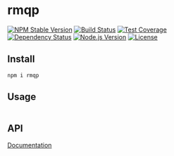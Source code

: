 # rmqp
[![NPM Stable Version][npm-stable-version-image]][npm-url]
[![Build Status][travis-master-image]][travis-url]
[![Test Coverage][codecov-image]][codecov-url-master]
[![Dependency Status][david-image]][david-url-master]
[![Node.js Version][node-version-image]][node-version-url]
[![License][license-image]][license-url]

## Install
    npm i rmqp

## Usage

```js

```

## API

[Documentation](https://amokrushin.github.io/rmqp)


[npm-stable-version-image]: https://img.shields.io/npm/v/rmqp.svg
[npm-url]: https://npmjs.com/package/rmqp
[travis-master-image]: https://img.shields.io/travis/amokrushin/rmqp/master.svg
[travis-url]: https://travis-ci.org/amokrushin/rmqp
[codecov-image]: https://img.shields.io/codecov/c/github/amokrushin/rmqp/master.svg
[codecov-url-master]: https://codecov.io/github/amokrushin/rmqp?branch=master
[david-image]: https://img.shields.io/david/amokrushin/rmqp.svg
[david-url-master]: https://david-dm.org/amokrushin/rmqp
[node-version-image]: https://img.shields.io/node/v/rmqp.svg
[node-version-url]: https://nodejs.org/en/download/
[license-image]: https://img.shields.io/npm/l/rmqp.svg
[license-url]: https://raw.githubusercontent.com/amokrushin/rmqp/master/LICENSE
